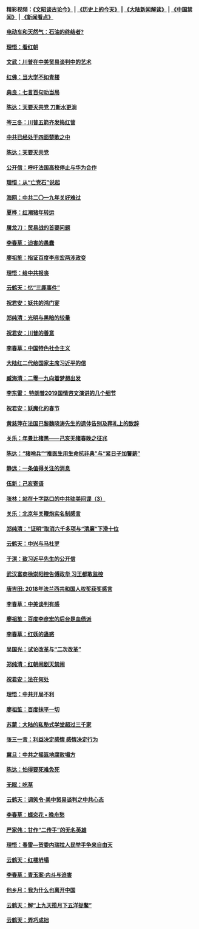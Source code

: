 #### 精彩视频：[《文昭谈古论今》](http://45.76.195.252/wenzhao) | [《历史上的今天》](http://45.76.195.252/today-in-history) | [《大陆新闻解读》](http://45.76.195.252/ntdtv-comedy) | [《中国禁闻》](http://45.76.195.252/ntdtv-news) | [《新闻看点》](http://45.76.195.252/news-insight) 

 #### [电动车和天然气：石油的终结者?](../pages/nsc993/n11047401.md?t=02152137) 

#### [理悟：看红朝](../pages/nsc993/n11047368.md?t=02152137) 

#### [文武：川普在中美贸易谈判中的艺术](../pages/nsc993/n11047216.md?t=02152137) 

#### [红佛：当大学不如青楼](../pages/nsc993/n11046910.md?t=02152137) 

#### [典良：七言百句劝当局](../pages/nsc993/n11046467.md?t=02152137) 

#### [陈达：天要灭共党 刀断水更淌](../pages/nsc993/n11045758.md?t=02152137) 

#### [岑三冬：川普五箭齐发捣红营](../pages/nsc993/n11045729.md?t=02152137) 

#### [中共已经处于四面楚歌之中](../pages/nsc993/n11044959.md?t=02152137) 

#### [陈达：天要灭共党](../pages/nsc993/n11043924.md?t=02152137) 

#### [公开信：呼吁法国高校停止与华为合作](../pages/nsc993/n11042967.md?t=02152137) 

#### [理悟：从“亡党石”说起](../pages/nsc993/n11042524.md?t=02152137) 

#### [海网：中共二〇一九年关好难过](../pages/nsc993/n11041415.md?t=02152137) 

#### [夏桦：红潮猪年转运](../pages/nsc993/n11041337.md?t=02152137) 

#### [屠龙刀：贸易战的首要问题](../pages/nsc993/n11040283.md?t=02152137) 

#### [李春草：迫害的愚蠢](../pages/nsc993/n11036601.md?t=02152137) 

#### [廖祖笙：指证百度李彦宏两涉政变](../pages/nsc993/n11036579.md?t=02152137) 

#### [理悟：给中共报丧](../pages/nsc993/n11036501.md?t=02152137) 

#### [云鹤天：忆“三鹿事件”](../pages/nsc993/n11036466.md?t=02152137) 

#### [祝君安：妖共的鸿门宴](../pages/nsc993/n11035387.md?t=02152137) 

#### [郑纯清：光明与黑暗的较量](../pages/nsc993/n11035337.md?t=02152137) 

#### [祝君安：川普的善意](../pages/nsc993/n11032077.md?t=02152137) 

#### [李春草：中国特色社会主义](../pages/nsc993/n11032132.md?t=02152137) 

#### [大陆红二代给国家主席习近平的信](../pages/nsc993/n11031995.md?t=02152137) 

#### [臧海清：二零一九向着梦想出发](../pages/nsc993/n11031959.md?t=02152137) 

#### [李东雷： 特朗普2019国情咨文演讲的几个细节](../pages/nsc993/n11031943.md?t=02152137) 

#### [祝君安：妖魔化的春节](../pages/nsc993/n11031747.md?t=02152137) 

#### [黄慈萍在法国巴黎魏晓涛先生的遗体告别及葬礼上的致辞](../pages/nsc993/n11031419.md?t=02152137) 

#### [关乐：年景比猪黑——己亥无猪春晚之征兆](../pages/nsc993/n11031494.md?t=02152137) 

#### [陈达：“猪哨兵”“推医生用生命抗非典”与“紧日子加警薪”](../pages/nsc993/n11027746.md?t=02152137) 

#### [静远：一条值得关注的消息](../pages/nsc993/n11024470.md?t=02152137) 

#### [伍新：己亥寄语](../pages/nsc993/n11024543.md?t=02152137) 

#### [张林：站在十字路口的中共驻美间谍（3）](../pages/nsc993/n11023043.md?t=02152137) 

#### [关乐：北京年关鞭炮实名制感言](../pages/nsc993/n11022630.md?t=02152137) 

#### [郑纯清：“证明”取消六千多项与“清廉”下滑十位](../pages/nsc993/n11022638.md?t=02152137) 

#### [云鹤天：中兴与马杜罗](../pages/nsc993/n11022620.md?t=02152137) 

#### [于溟：致习近平先生的公开信](../pages/nsc993/n11022593.md?t=02152137) 

#### [武汉富商徐崇阳控告傅政华 习王都敢监控](../pages/nsc993/n11022212.md?t=02152137) 

#### [唐吉田: 2018年法兰西共和国人权奖获奖感言](../pages/nsc993/n11021537.md?t=02152137) 

#### [李春草：中美谈判有感](../pages/nsc993/n11019776.md?t=02152137) 

#### [廖祖笙：百度李彦宏的后台是血债派](../pages/nsc993/n11019767.md?t=02152137) 

#### [李春草：红妖的蛊惑](../pages/nsc993/n11017095.md?t=02152137) 

#### [吴国光：试论改革与“二次改革”](../pages/nsc993/n11017055.md?t=02152137) 

#### [郑纯清：红朝闹剧天禁闹](../pages/nsc993/n11017030.md?t=02152137) 

#### [祝君安：法在何处](../pages/nsc993/n11017021.md?t=02152137) 

#### [理悟：中共开局不利](../pages/nsc993/n11016938.md?t=02152137) 

#### [廖祖笙：百度抹平一切](../pages/nsc993/n11014925.md?t=02152137) 

#### [苏蒙：大陆的私塾式学堂超过三千家](../pages/nsc993/n11014334.md?t=02152137) 

#### [张三一言：利益决定感情 感情决定行为](../pages/nsc993/n11012463.md?t=02152137) 

#### [冀旦：中共之摇篮地腐败塌方](../pages/nsc993/n11009533.md?t=02152137) 

#### [陈达：怕得要死难免死](../pages/nsc993/n11009520.md?t=02152137) 

#### [无眠：吃草](../pages/nsc993/n11007940.md?t=02152137) 

#### [云鹤天：调笑令‧美中贸易谈判之中共心态](../pages/nsc993/n11007670.md?t=02152137) 

#### [李春草：蝶恋花  •  晚舟愁](../pages/nsc993/n11006605.md?t=02152137) 

#### [严家伟：甘作“二传手”的无名英雄](../pages/nsc993/n11005340.md?t=02152137) 

#### [理悟：春雷—贺委内瑞拉人民举手争来自由天](../pages/nsc993/n11005334.md?t=02152137) 

#### [云鹤天：红楼坍塌](../pages/nsc993/n11005318.md?t=02152137) 

#### [李春草：青玉案·内斗与迫害](../pages/nsc993/n11005306.md?t=02152137) 

#### [他乡月：我为什么也离开中国](../pages/nsc993/n11003553.md?t=02152137) 

#### [云鹤天：解“上九天揽月下五洋捉鳖”](../pages/nsc993/n11000750.md?t=02152137) 

#### [云鹤天：弄巧成拙](../pages/nsc993/n11000722.md?t=02152137) 

